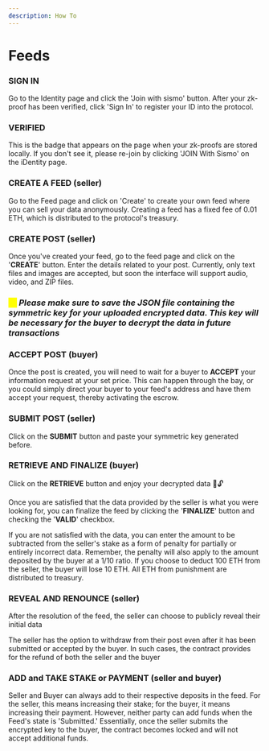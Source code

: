 ```yaml
---
description: How To
---
```


# Feeds

### SIGN IN

Go to the Identity page and click the 'Join with sismo' button. After your zk-proof has been verified, click 'Sign In' to register your ID into the protocol.

### VERIFIED

This is the badge that appears on the page when your zk-proofs are stored locally. If you don't see it, please re-join by clicking 'JOIN With Sismo' on the iDentity page.

### CREATE A FEED (seller)

Go to the Feed page and click on 'Create' to create your own feed where you can sell your data anonymously. Creating a feed has a fixed fee of 0.01 ETH, which is distributed to the protocol's treasury.

### CREATE POST (seller)

Once you've created your feed, go to the feed page and click on the '**CREATE**' button. Enter the details related to your post. Currently, only text files and images are accepted, but soon the interface will support audio, video, and ZIP files.

### _<mark style="color:yellow;">⚠️</mark> Please make sure to save the JSON file containing the symmetric key for your uploaded encrypted data. This key will be necessary for the buyer to decrypt the data in future transactions_

### ACCEPT POST (buyer)

Once the post is created, you will need to wait for a buyer to **ACCEPT** your information request at your set price. This can happen through the bay, or you could simply direct your buyer to your feed's address and have them accept your request, thereby activating the escrow.

### SUBMIT POST (seller)

Click on the **SUBMIT** button and paste your symmetric key generated before.

### RETRIEVE AND FINALIZE (buyer)

Click on the **RETRIEVE** button and enjoy your decrypted data 🚀🔓

Once you are satisfied that the data provided by the seller is what you were looking for, you can finalize the feed by clicking the '**FINALIZE**' button and checking the '**VALID**' checkbox.

If you are not satisfied with the data, you can enter the amount to be subtracted from the seller's stake as a form of penalty for partially or entirely incorrect data. Remember, the penalty will also apply to the amount deposited by the buyer at a 1/10 ratio. If you choose to deduct 100 ETH from the seller, the buyer will lose 10 ETH. All ETH from punishment are distributed to treasury.

### REVEAL AND RENOUNCE (seller)

After the resolution of the feed, the seller can choose to publicly reveal their initial data

The seller has the option to withdraw from their post even after it has been submitted or accepted by the buyer. In such cases, the contract provides for the refund of both the seller and the buyer

### ADD and TAKE STAKE or PAYMENT (seller and buyer)

Seller and Buyer can always add to their respective deposits in the feed. For the seller, this means increasing their stake; for the buyer, it means increasing their payment. However, neither party can add funds when the Feed's state is 'Submitted.' Essentially, once the seller submits the encrypted key to the buyer, the contract becomes locked and will not accept additional funds.

